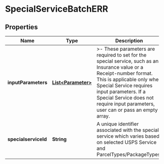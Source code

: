 

# SpecialServiceBatchERR


## Properties

| Name | Type | Description | Notes |
|------------ | ------------- | ------------- | -------------|
|**inputParameters** | [**List&lt;Parameter&gt;**](Parameter.md) | &gt;- These parameters are required to set for the special service, such as an Insurance value or a Receipt-number format. This is applicable only when Special Service requires input parameters. If a Special Service does not require input parameters, user can or pass an empty array. |  [optional] |
|**specialserviceId** | **String** | A unique identifier associated with the special service which varies based on selected USPS Service and ParcelTypes/PackageTypes. |  |



